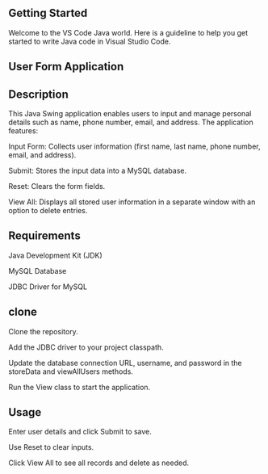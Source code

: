 ## Getting Started

Welcome to the VS Code Java world. Here is a guideline to help you get started to write Java code in Visual Studio Code.

## User Form Application

## Description
This Java Swing application enables users to input and manage personal details such as name, phone number, email, and address. The application features:

Input Form: Collects user information (first name, last name, phone number, email, and address).

Submit: Stores the input data into a MySQL database.

Reset: Clears the form fields.

View All: Displays all stored user information in a separate window with an option to delete entries.

## Requirements

Java Development Kit (JDK)

MySQL Database

JDBC Driver for MySQL


## clone

Clone the repository.

Add the JDBC driver to your project classpath.

Update the database connection URL, username, and password in the storeData and viewAllUsers methods.

Run the View class to start the application.

##  Usage

Enter user details and click Submit to save.

Use Reset to clear inputs.

Click View All to see all records and delete as needed.
